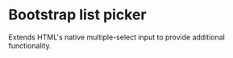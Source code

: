 # Bootstrap list picker
Extends HTML's native multiple-select input to provide additional functionality.
